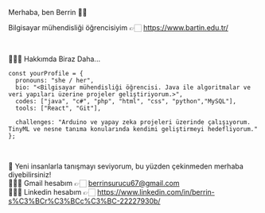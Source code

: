 Merhaba, ben Berrin 👋🏻
<br>

Bilgisayar mühendisliği öğrencisiyim 👉🏻 <https://www.bartin.edu.tr/>

<br>


💁🏻‍♀️ Hakkımda Biraz Daha...

```
const yourProfile = {
  pronouns: "she / her", 
  bio: "<Bilgisayar mühendisliği öğrencisi. Java ile algoritmalar ve veri yapıları üzerine projeler geliştiriyorum.>", 
  codes: ["java", "c#", "php", "html", "css", "python","MySQL"], 
  tools: ["React", "Git"], 
 
  challenges: "Arduino ve yapay zeka projeleri üzerinde çalışıyorum. TinyML ve nesne tanıma konularında kendimi geliştirmeyi hedefliyorum."
};

``` 

<br>

💖 Yeni insanlarla tanışmayı seviyorum, bu yüzden çekinmeden merhaba diyebilirsiniz!
<br>
👩🏻‍💻 Gmail hesabım    👉🏻 <berrinsurucu67@gmail.com>
<br>
👩🏻‍💻 Linkedin hesabım 👉🏻 <https://www.linkedin.com/in/berrin-s%C3%BCr%C3%BCc%C3%BC-22227930b/>
